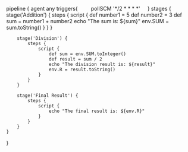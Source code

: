 pipeline {
    agent any
   triggers{
        pollSCM '*/2 * * * *'
    }
    stages {
        stage('Addition') {
            steps {
                script {
                    def number1 = 5
                    def number2 = 3
                    def sum = number1 + number2
                    echo "The sum is: ${sum}"
                    env.SUM = sum.toString()
                }
            }
        }
        
        stage('Division') {
            steps {
                script {
                    def sum = env.SUM.toInteger()
                    def result = sum / 2
                    echo "The division result is: ${result}"
                    env.R = result.toString()
                }
            }
        }
        
        stage('Final Result') {
            steps {
                script {
                    echo "The final result is: ${env.R}"
                }
            }
        }
    }
}
